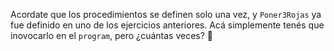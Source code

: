Acordate que los procedimientos se definen solo una vez, y `Poner3Rojas` ya fue definido en uno de los ejercicios anteriores. Acá simplemente tenés que inovocarlo en el `program`, pero ¿cuántas veces? :thinking:
